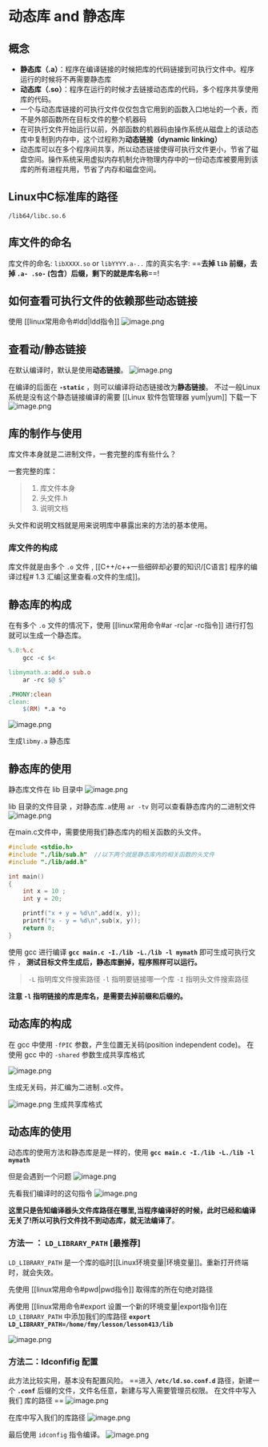 # 动态库 and  静态库

## 概念
- **静态库（.a）**：程序在编译链接的时候把库的代码链接到可执行文件中。程序运行的时候将不再需要静态库
- **动态库（.so）**：程序在运行的时候才去链接动态库的代码，多个程序共享使用库的代码。
- 一个与动态库链接的可执行文件仅仅包含它用到的函数入口地址的一个表，而不是外部函数所在目标文件的整个机器码
- 在可执行文件开始运行以前，外部函数的机器码由操作系统从磁盘上的该动态库中复制到内存中，这个过程称为**动态链接（dynamic linking）**
- 动态库可以在多个程序间共享，所以动态链接使得可执行文件更小，节省了磁盘空间。操作系统采用虚拟内存机制允许物理内存中的一份动态库被要用到该库的所有进程共用，节省了内存和磁盘空间。

## Linux中C标准库的路径
`/lib64/libc.so.6`


## 库文件的命名
库文件的命名:  `libXXXX.so`  or  `libYYYY.a-..`
库的真实名字:  ==**去掉 `lib` 前缀，去掉 `.a- .so-` (包含）后缀，剩下的就是库名称**==!


## 如何查看可执行文件的依赖那些动态链接
使用 [[linux常用命令#ldd|ldd指令]] 
![image.png](https://image-1311137268.cos.ap-chengdu.myqcloud.com/SiYuan/20230315183327.png)


## 查看动/静态链接
在默认编译时，默认是使用**动态链接**。
![image.png](https://image-1311137268.cos.ap-chengdu.myqcloud.com/SiYuan/20230315183428.png)


在编译的后面在 **`-static`** ，则可以编译将动态链接改为**静态链接**。 不过一般Linux系统是没有这个静态链接编译的需要 [[Linux 软件包管理器 yum|yum]] 下载一下
![image.png](https://image-1311137268.cos.ap-chengdu.myqcloud.com/SiYuan/20230315183450.png)



## 库的制作与使用
库文件本身就是二进制文件，一套完整的库有些什么？

一套完整的库： 
> 1. 库文件本身
> 2. 头文件.h
> 3. 说明文档

头文件和说明文档就是用来说明库中暴露出来的方法的基本使用。

### 库文件的构成
库文件就是由多个 `.o` 文件 , [[C++/c++一些细碎却必要的知识/[C语言] 程序的编译过程# 1.3 汇编|这里查看.o文件的生成]]。


## 静态库的构成
在有多个 `.o` 文件的情况下，使用 [[linux常用命令#ar -rc|ar -rc指令]] 进行打包就可以生成一个静态库。
```makefile
%.0:%.c
    gcc -c $<

libmymath.a:add.o sub.o
    ar -rc $@ $^

.PHONY:clean
clean:
	$(RM) *.a *o

```

![image.png](https://image-1311137268.cos.ap-chengdu.myqcloud.com/SiYuan/20230315183745.png)

生成`libmy.a` 静态库


## 静态库的使用
静态库文件在 lib 目录中
![image.png](https://image-1311137268.cos.ap-chengdu.myqcloud.com/SiYuan/20230315183818.png)

lib 目录的文件目录 ，对静态库`.a`使用 `ar -tv` 则可以查看静态库内的二进制文件
![image.png](https://image-1311137268.cos.ap-chengdu.myqcloud.com/SiYuan/20230315183831.png)


在main.c文件中，需要使用我们静态库内的相关函数的头文件。
```c
#include <stdio.h>
#include "./lib/sub.h"  //以下两个就是静态库内的相关函数的头文件
#include "./lib/add.h"

int main()
{
    int x = 10 ;
    int y = 20;

    printf("x + y = %d\n",add(x, y));
    printf("x - y = %d\n",sub(x, y));
    return 0;
}
```

使用 gcc 进行编译 
**`gcc main.c -I./lib -L./lib -l mymath`**
即可生成可执行文件 ， **测试目标文件生成后，静态库删掉，程序照样可以运行。**
>`-L` 指明库文件搜索路径
>`-l` 指明要链接哪一个库
>`-I` 指明头文件搜索路径 

**注意 `-l` 指明链接的库是库名，是需要去掉前缀和后缀的。**


## 动态库的构成
在 gcc 中使用 `-fPIC` 参数，产生位置无关码(position independent code)。
在使用 gcc 中的 `-shared` 参数生成共享库格式

![image.png](https://image-1311137268.cos.ap-chengdu.myqcloud.com/SiYuan/20230317201605.png)

生成无关码，并汇编为二进制`.o`文件。

![image.png](https://image-1311137268.cos.ap-chengdu.myqcloud.com/SiYuan/20230317201613.png)
生成共享库格式



## 动态库的使用
动态库的使用方法和静态库是是一样的，使用 **`gcc main.c -I./lib -L./lib -l mymath`**

但是会遇到一个问题
![image.png](https://image-1311137268.cos.ap-chengdu.myqcloud.com/SiYuan/20230315183947.png)


先看我们编译时的这句指令
![image.png](https://image-1311137268.cos.ap-chengdu.myqcloud.com/SiYuan/20230315183954.png)

**这里只是告知编译器头文件库路径在哪里,当程序编译好的时候，此时已经和编译无关了!所以可执行文件找不到动态库，就无法编译了**。


### 方法一 ：  `LD_LIBRARY_PATH`  [最推荐]
`LD_LIBRARY_PATH` 是一个库的临时[[Linux环境变量|环境变量]]。重新打开终端时，就会失效。

先使用 [[linux常用命令#pwd|pwd指令]] 取得库的所在句绝对路径

再使用 [[linux常用命令#export 设置一个新的环境变量|export指令]]在`LD_LIBRARY_PATH` 中添加我们的库路径
**`export LD_LIBRARY_PATH=/home/fmy/lesson/lesson413/lib`**

![image.png](https://image-1311137268.cos.ap-chengdu.myqcloud.com/SiYuan/20230315184029.png)




### 方法二：ldconfifig 配置
此方法比较实用，基本没有配置风险。
==进入 **`/etc/ld.so.conf.d`** 路径，新建一个 **`.conf`** 后缀的文件，文件名任意，新建与写入需要管理员权限。
在文件中写入我们 库的路径 ==
![image.png](https://image-1311137268.cos.ap-chengdu.myqcloud.com/SiYuan/20230315184045.png)


在库中写入我们的库路径
![image.png](https://image-1311137268.cos.ap-chengdu.myqcloud.com/SiYuan/20230315184049.png)


最后使用 `idconfig` 指令编译。
![image.png](https://image-1311137268.cos.ap-chengdu.myqcloud.com/SiYuan/20230315184053.png)
